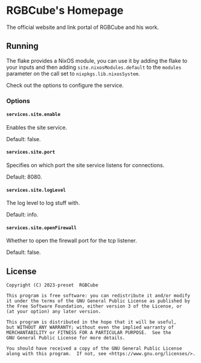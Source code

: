 # RGBCube's Homepage

The official website and link portal of RGBCube and his work.

## Running

The flake provides a NixOS module, you can use it by adding the flake to your
inputs and then adding `site.nixosModules.default` to the `modules` parameter
on the call set to `nixpkgs.lib.nixosSystem`.

Check out the options to configure the service.

### Options

#### `services.site.enable`

Enables the site service.

Default: false.

#### `services.site.port`

Specifies on which port the site service listens for connections.

Default: 8080.

#### `services.site.logLevel`

The log level to log stuff with.

Default: info.

#### `services.site.openFirewall`

Whether to open the firewall port for the tcp listener.

Default: false.

## License

```
Copyright (C) 2023-preset  RGBCube

This program is free software: you can redistribute it and/or modify
it under the terms of the GNU General Public License as published by
the Free Software Foundation, either version 3 of the License, or
(at your option) any later version.

This program is distributed in the hope that it will be useful,
but WITHOUT ANY WARRANTY; without even the implied warranty of
MERCHANTABILITY or FITNESS FOR A PARTICULAR PURPOSE.  See the
GNU General Public License for more details.

You should have received a copy of the GNU General Public License
along with this program.  If not, see <https://www.gnu.org/licenses/>.
```
